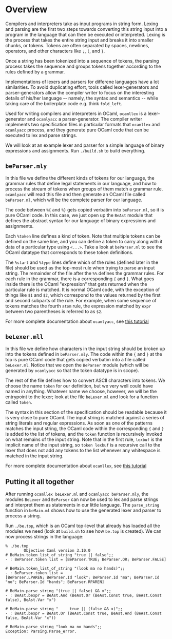
# Overview

Compilers and interpreters take as input programs in string form. Lexing and
parsing are the first two steps towards converting this string input into a
program in the language that can then be executed or interpreted.
Lexing is the process that takes the entire string input and breaks it into
smaller chunks, or tokens. Tokens are often separated by spaces, newlines,
operators, and other characters like `;`, `(`, and `}`.

Once a string has been tokenized into a sequence of tokens, the parsing
process takes the sequence and groups tokens together according to the rules
defined by a grammar.

Implementations of lexers and parsers for differene languages have a lot
similarities. To avoid duplicating effort, tools called lexer-generators
and parser-generators allow the compiler writer to focus on the interesting
details of his/her language -- namely, the syntax and semantics --
while taking care of the boilerplate code e.g. think `fold_left`.

Used for writing compilers and interpreters in OCaml, `ocamllex` is
a lexer-generator and `ocamlyacc` a parser-generator.
The compiler writer implements two specification files in particular formats
that `ocamllex` and `ocamlyacc` process, and they generate pure
OCaml code that can be executed to lex and parse strings.

We will look at an example lexer and parser for a simple language of
binary expressions and assignments. Run `./build.sh` to build
everything.

## `beParser.mly`

In this file we define the different kinds of tokens for our language, the
grammar rules that define legal statements in our language, and how to process
the stream of tokens when groups of them match a grammar rule.
`ocamlyacc` will read this file and then generate an OCaml file called
`beParser.ml`, which will be the complete parser for our language.

The code between `%{` and `%}` gets copied verbatim into
`beParser.ml`, so it is pure OCaml code. In this case, we just open
up the `BeAst` module that defines the abstract syntax for our language
of binary expressions and assignments.

Each `%token` line defines a kind of token. Note that multiple tokens
can be defined on the same line, and you can define a token to carry along with
it data of a particular type using `<...>`.  Take a look at
`beParser.ml` to see the OCaml datatype that corresponds to these
token definitions.

The `%start` and `%type` lines define which of the rules (defined
later in the file) should be used as the top-most rule when trying to
parse an input string. The remainder of the file after the `%%` defines
the grammar rules. For each rule in the grammar, there is a corresponding
`{` and `}`. What goes inside there is the OCaml "expression" that
gets returned when the particular rule is matched. It is normal OCaml code, with
the exception of things like `$1` and `$2`, which correspond to
the values returned by the first and second subparts of the rule. For example,
when some sequence of tokens matches the fourth `atom` rule, the
expression matched by `expr` between two parentheses is referred to
as `$2`.

For more complete documentation about `ocamlyacc`, see [this tutorial](http://plus.kaist.ac.kr/~shoh/ocaml/ocamllex-ocamlyacc/ocamlyacc-tutorial/)


## `beLexer.mll`

In this file we define how characters in the input string should be broken
up into the tokens defined in `beParser.mly`. The code within
the `{` and `}` at the top is pure OCaml code that gets copied
verbatim into a file called `beLexer.ml`. Notice that we open
the `BeParser` module (which will be generated by `ocamlyacc`
so that the token datatype is in scope).

The rest of the file defines how to convert ASCII characters into tokens.
We choose the name `token` for our definition, but we very well
could have named in anything.  Whatever name we choose, however, we will
be the entrypoint to the lexer; look at the file `beLexer.ml` and look
for a function called `token`.

The syntax in this section of the specification should be readable because it
is very close to pure OCaml. The input string is matched against a series of
string literals and regular expressions. As soon as one of the patterns matches
the input string, the OCaml code within the corresponding `{` and `}`
is added to the list of tokens, and the `token` function is recursively
invoked on what remains of the input string. Note that in the first rule,
`lexbuf` is the implicit name of the input string, so `token
lexbuf` is a recursive call to the lexer that does not add any tokens
to the list whenever any whitespace is matched in the input string.

For more complete documentation about `ocamllex`, see [this tutorial](http://plus.kaist.ac.kr/~shoh/ocaml/ocamllex-ocamlyacc/ocamllex-tutorial/)

## Putting it all together

After running `ocamllex beLexer.ml` and `ocamlyacc beParser.mly`,
the modules `BeLexer` and `BeParser` can now be used to lex
and parse strings and interpret them as statements in our little language.
The `parse_string` function in `beMain.ml` shows how to
use the generated lexer and parser to process a string.

Run `./be.top`, which is an OCaml top-level that already has loaded
all the modules we need (look at `build.sh` to see how `be.top`
is created). We can now process strings in the language:

```
% ./be.top
        Objective Caml version 3.10.0
# BeMain.token_list_of_string "true || false";;
- : BeParser.token list = [BeParser.TRUE; BeParser.OR; BeParser.FALSE]

# BeMain.token_list_of_string "(look ma no hands)";;
- : BeParser.token list =
[BeParser.LPAREN; BeParser.Id "look"; BeParser.Id "ma"; BeParser.Id "no"; BeParser.Id "hands"; BeParser.RPAREN]

# BeMain.parse_string "(true || false) && x";;
- : BeAst.bexpr = BeAst.And (BeAst.Or (BeAst.Const true, BeAst.Const false), BeAst.Var "x")

# BeMain.parse_string "     true || (false && x)";;
- : BeAst.bexpr = BeAst.Or (BeAst.Const true, BeAst.And (BeAst.Const false, BeAst.Var "x"))

# BeMain.parse_string "look ma no hands";;
Exception: Parsing.Parse_error.
```
